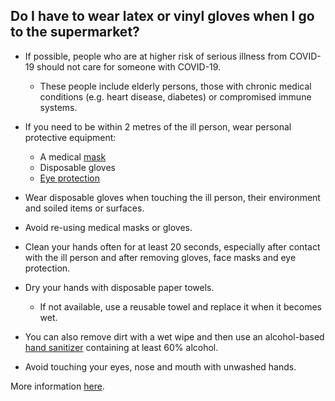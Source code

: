 ## Do I have to wear latex or vinyl gloves when I go to the supermarket?

- If possible, people who are at higher risk of serious illness from COVID-19 should not care for someone with COVID-19.

  - These people include elderly persons, those with chronic medical conditions (e.g. heart disease, diabetes) or compromised immune systems.

- If you need to be within 2 metres of the ill person, wear personal protective equipment:

  - A medical [mask](https://www.canada.ca/en/public-health/services/diseases/2019-novel-coronavirus-infection/prevention-risks.html#wm)
  - Disposable gloves
  - [Eye protection](https://www.canada.ca/en/public-health/services/diseases/2019-novel-coronavirus-infection/health-professionals/interim-guidance-cases-contacts.html)

- Wear disposable gloves when touching the ill person, their environment and soiled items or surfaces.

- Avoid re-using medical masks or gloves.

- Clean your hands often for at least 20 seconds, especially after contact with the ill person and after removing gloves, face masks and eye protection.

- Dry your hands with disposable paper towels.

  - If not available, use a reusable towel and replace it when it becomes wet.

- You can also remove dirt with a wet wipe and then use an alcohol-based [hand sanitizer](https://www.canada.ca/en/health-canada/services/drugs-health-products/disinfectants/covid-19/hand-sanitizer.html) containing at least 60% alcohol.

- Avoid touching your eyes, nose and mouth with unwashed hands.

More information [here](https://www.canada.ca/en/public-health/services/publications/diseases-conditions/how-to-care-for-person-with-covid-19-at-home-advice-for-caregivers.html).
